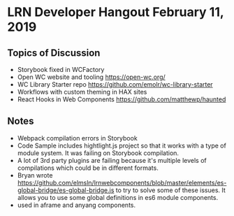 # LRN Developer Hangout February 11, 2019

## Topics of Discussion

- Storybook fixed in WCFactory
- Open WC website and tooling https://open-wc.org/
- WC Library Starter repo https://github.com/emolr/wc-library-starter
- Workflows with custom theming in HAX sites
- React Hooks in Web Components https://github.com/matthewp/haunted


## Notes

- Webpack compilation errors in Storybook
 - Code Sample includes hightlight.js project so that it works with a type of module system.  It was failing on Storybook compilation.
 - A lot of 3rd party plugins are failing because it's multiple levels of compilations which could be in different formats.
 - Bryan wrote https://github.com/elmsln/lrnwebcomponents/blob/master/elements/es-global-bridge/es-global-bridge.js to try to solve some of these issues.  It allows you to use some global definitions in es6 module components.
  - used in aframe and anyang components.
